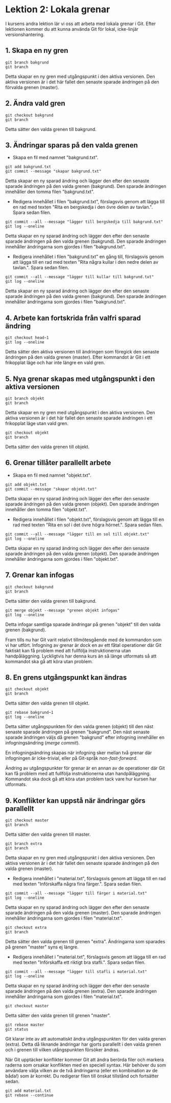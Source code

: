 # Lektion 2: Lokala grenar

I kursens andra lektion lär vi oss att arbeta med lokala grenar i Git. Efter lektionen kommer du att kunna använda Git för lokal, icke-linjär versionshantering.

## 1. Skapa en ny gren

```
git branch bakgrund
git branch
```

Detta skapar en ny gren med utgångspunkt i den aktiva versionen. Den aktiva versionen är i det här fallet den senaste sparade ändringen på den förvalda grenen (master).

## 2. Ändra vald gren

```
git checkout bakgrund
git branch
```

Detta sätter den valda grenen till bakgrund.

## 3. Ändringar sparas på den valda grenen

* Skapa en fil med namnet "bakgrund.txt".

```
git add bakgrund.txt
git commit --message "skapar bakgrund.txt"
```

Detta skapar en ny sparad ändring och lägger den efter den senaste sparade ändringen på den valda grenen (bakgrund). Den sparade ändringen innehåller den tomma filen "bakgrund.txt".

* Redigera innehållet i filen "bakgrund.txt", förslagsvis genom att lägga till en rad med texten "Rita en bergskedja i den övre delen av tavlan.". Spara sedan filen.

```
git commit --all --message "lägger till bergskedja till bakgrund.txt"
git log --oneline
```

Detta skapar en ny sparad ändring och lägger den efter den senaste sparade ändringen på den valda grenen (bakgrund). Den sparade ändringen innehåller ändringarna som gjordes i filen "bakgrund.txt".

* Redigera innehållet i filen "bakgrund.txt" en gång till, förslagsvis genom att lägga till en rad med texten "Rita några kullar i den nedre delen av tavlan.". Spara sedan filen.

```
git commit --all --message "lägger till kullar till bakgrund.txt"
git log --oneline
```

Detta skapar en ny sparad ändring och lägger den efter den senaste sparade ändringen på den valda grenen (bakgrund). Den sparade ändringen innehåller ändringarna som gjordes i filen "bakgrund.txt".

## 4. Arbete kan fortskrida från valfri sparad ändring

```
git checkout head~1
git log --oneline
```

Detta sätter den aktiva versionen till ändringen som föregick den senaste ändringen på den valda grenen (master). Efter kommandot är Git i ett frikopplat läge och har inte längre en vald gren.

## 5. Nya grenar skapas med utgångspunkt i den aktiva versionen

```
git branch objekt
git branch
```

Detta skapar en ny gren med utgångspunkt i den aktiva versionen. Den aktiva versionen är i det här fallet den senaste sparade ändringen i ett frikopplat läge utan vald gren.

```
git checkout objekt
git branch
```

Detta sätter den valda grenen till objekt.

## 6. Grenar tillåter parallellt arbete

* Skapa en fil med namnet "objekt.txt".

```
git add objekt.txt
git commit --message "skapar objekt.txt"
```

Detta skapar en ny sparad ändring och lägger den efter den senaste sparade ändringen på den valda grenen (objekt). Den sparade ändringen innehåller den tomma filen "objekt.txt".

* Redigera innehållet i filen "objekt.txt", förslagsvis genom att lägga till en rad med texten "Rita en sol i det övre högra hörnet.". Spara sedan filen.

```
git commit --all --message "lägger till en sol till objekt.txt"
git log --oneline
```

Detta skapar en ny sparad ändring och lägger den efter den senaste sparade ändringen på den valda grenen (objekt). Den sparade ändringen innehåller ändringarna som gjordes i filen "objekt.txt".

## 7. Grenar kan infogas

```
git checkout bakgrund
git branch
```

Detta sätter den valda grenen till bakgrund.

```
git merge objekt --message "grenen objekt infogas"
git log --oneline
```

Detta infogar samtliga sparade ändringar på grenen "objekt" till den valda grenen (bakgrund).

Fram tills nu har Git varit relativt tillmötesgående med de kommandon som vi har utfört. Infogning av grenar är dock en av ett fåtal operationer där Git faktiskt kan få problem med att fullfölja instruktionerna utan handpåläggning. Lyckligtvis har denna kurs än så länge utformats så att kommandot ska gå att köra utan problem.

## 8. En grens utgångspunkt kan ändras

```
git checkout objekt
git branch
```

Detta sätter den valda grenen till objekt.

```
git rebase bakgrund~1
git log --oneline
```

Detta sätter utgångspunkten för den valda grenen (objekt) till den näst senaste sparade ändringen på grenen "bakgrund". Den näst senaste sparade ändringen väljs då grenen "bakgrund" efter infogning innehåller en infogningsändring (*merge commit*).

En infogningsändring skapas när infogning sker mellan två grenar där infogningen är icke-trivial, eller på Git-språk *non-fast-forward*.

Ändring av utgångspunkter för grenar är en annan av de operationer där Git kan få problem med att fullfölja instruktionerna utan handpåläggning. Kommandot ska dock gå att köra utan problem tack vare hur kursen har utformats.

## 9. Konflikter kan uppstå när ändringar görs parallellt

```
git checkout master
git branch
```

Detta sätter den valda grenen till master.

```
git branch extra
git branch
```

Detta skapar en ny gren med utgångspunkt i den aktiva versionen. Den aktiva versionen är i det här fallet den senaste sparade ändringen på den valda grenen (master).

* Redigera innehållet i "material.txt", förslagsvis genom att lägga till en rad med texten "Införskaffa några fina färger.". Spara sedan filen.

```
git commit --all --message "lägger till färger i material.txt"
git log --oneline
```

Detta skapar en ny sparad ändring och lägger den efter den senaste sparade ändringen på den valda grenen (master). Den sparade ändringen innehåller ändringarna som gjordes i filen "material.txt".

```
git checkout extra
git branch
```

Detta sätter den valda grenen till grenen "extra". Ändringarna som sparades på grenen "master" syns ej längre.

* Redigera innehållet i "material.txt", förslagsvis genom att lägga till en rad med texten "Införskaffa ett riktigt bra stafli.". Spara sedan filen.

```
git commit --all --message "lägger till stafli i material.txt"
git log --oneline
```

Detta skapar en ny sparad ändring och lägger den efter den senaste sparade ändringen på den valda grenen (extra). Den sparade ändringen innehåller ändringarna som gjordes i filen "material.txt".

```
git checkout master
```

Detta sätter den valda grenen till grenen "master".

```
git rebase master
git status
```

Git klarar inte av att automatiskt ändra utgångspunkten för den valda grenen (extra). Detta då liknande ändringar har gjorts parallellt i den valda grenen och i grenen till vilken utångspunkten försöker ändras.

När Git upptäcker konflikter kommer Git att ändra berörda filer och markera raderna som orsakar konflikten med en speciell syntax. Här behöver du som användare välja vilken av de två ändringarna (eller en kombination av de båda!) som är korrekt. Du redigerar filen till önskat tillstånd och fortsätter sedan.

```
git add material.txt
git rebase --continue
```
